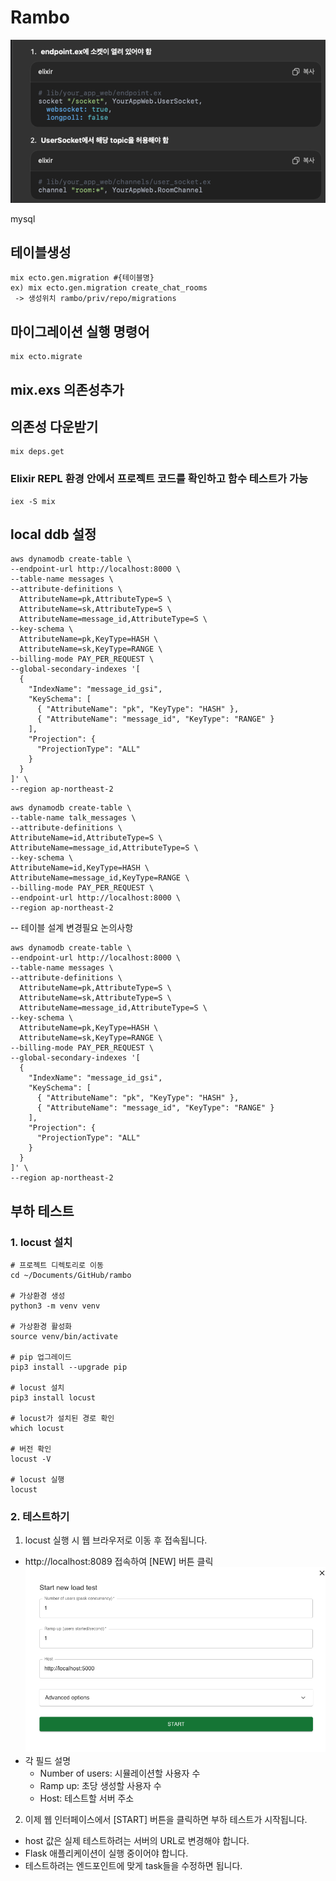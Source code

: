 # Rambo

![img.png](img.png)

mysql

## 테이블생성
```angular2html
mix ecto.gen.migration #{테이블명}
ex) mix ecto.gen.migration create_chat_rooms
 -> 생성위치 rambo/priv/repo/migrations
```

## 마이그레이션 실행 명령어
```angular2html
mix ecto.migrate
```

## mix.exs 의존성추가 

## 의존성 다운받기
```
mix deps.get
```

### Elixir REPL 환경 안에서 프로젝트 코드를 확인하고 함수 테스트가 가능
```shell
iex -S mix
```

## local ddb 설정
```angular2html
aws dynamodb create-table \
--endpoint-url http://localhost:8000 \
--table-name messages \
--attribute-definitions \
  AttributeName=pk,AttributeType=S \
  AttributeName=sk,AttributeType=S \
  AttributeName=message_id,AttributeType=S \
--key-schema \
  AttributeName=pk,KeyType=HASH \
  AttributeName=sk,KeyType=RANGE \
--billing-mode PAY_PER_REQUEST \
--global-secondary-indexes '[
  {
    "IndexName": "message_id_gsi",
    "KeySchema": [
      { "AttributeName": "pk", "KeyType": "HASH" },
      { "AttributeName": "message_id", "KeyType": "RANGE" }
    ],
    "Projection": {
      "ProjectionType": "ALL"
    }
  }
]' \
--region ap-northeast-2
```

```angular2html
aws dynamodb create-table \
--table-name talk_messages \
--attribute-definitions \
AttributeName=id,AttributeType=S \
AttributeName=message_id,AttributeType=S \
--key-schema \
AttributeName=id,KeyType=HASH \
AttributeName=message_id,KeyType=RANGE \
--billing-mode PAY_PER_REQUEST \
--endpoint-url http://localhost:8000 \
--region ap-northeast-2
```


-- 테이블 설계 변경필요 논의사항
```shell
aws dynamodb create-table \
--endpoint-url http://localhost:8000 \
--table-name messages \
--attribute-definitions \
  AttributeName=pk,AttributeType=S \
  AttributeName=sk,AttributeType=S \
  AttributeName=message_id,AttributeType=S \
--key-schema \
  AttributeName=pk,KeyType=HASH \
  AttributeName=sk,KeyType=RANGE \
--billing-mode PAY_PER_REQUEST \
--global-secondary-indexes '[
  {
    "IndexName": "message_id_gsi",
    "KeySchema": [
      { "AttributeName": "pk", "KeyType": "HASH" },
      { "AttributeName": "message_id", "KeyType": "RANGE" }
    ],
    "Projection": {
      "ProjectionType": "ALL"
    }
  }
]' \
--region ap-northeast-2
```

## 부하 테스트
### 1. locust 설치
```
# 프로젝트 디렉토리로 이동
cd ~/Documents/GitHub/rambo

# 가상환경 생성
python3 -m venv venv

# 가상환경 활성화
source venv/bin/activate

# pip 업그레이드
pip3 install --upgrade pip

# locust 설치
pip3 install locust

# locust가 설치된 경로 확인
which locust

# 버전 확인
locust -V

# locust 실행
locust
```
### 2. 테스트하기
1. locust 실행 시 웹 브라우저로 이동 후 접속됩니다.
- http://localhost:8089 접속하여 [NEW] 버튼 클릭
![image.png](image.png)
- 각 필드 설명
    - Number of users: 시뮬레이션할 사용자 수
    - Ramp up: 초당 생성할 사용자 수
    - Host: 테스트할 서버 주소
2. 이제 웹 인터페이스에서 [START] 버튼을 클릭하면 부하 테스트가 시작됩니다.
- host 값은 실제 테스트하려는 서버의 URL로 변경해야 합니다.
- Flask 애플리케이션이 실행 중이어야 합니다.
- 테스트하려는 엔드포인트에 맞게 task들을 수정하면 됩니다.
